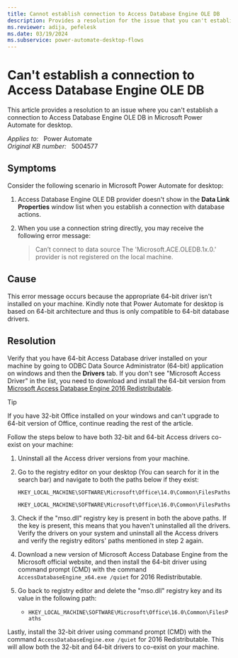 ```yaml
---
title: Cannot establish connection to Access Database Engine OLE DB
description: Provides a resolution for the issue that you can't establish a connection with database actions to Access Database Engine OLE DB in Power Automate for desktop.
ms.reviewer: adija, pefelesk
ms.date: 03/19/2024
ms.subservice: power-automate-desktop-flows
---
```

# Can't establish a connection to Access Database Engine OLE DB

This article provides a resolution to an issue where you can't establish a connection to Access Database Engine OLE DB in Microsoft Power Automate for desktop.

_Applies to:_ &nbsp; Power Automate  
_Original KB number:_ &nbsp; 5004577

## Symptoms

Consider the following scenario in Microsoft Power Automate for desktop:

1. Access Database Engine OLE DB provider doesn't show in the **Data Link Properties** window list when you establish a connection with database actions.

2. When you use a connection string directly, you may receive the following error message:

   > Can’t connect to data source The 'Microsoft.ACE.OLEDB.1x.0.' provider is not registered on the local machine.

## Cause

This error message occurs because the appropriate 64-bit driver isn't installed on your machine. Kindly note that Power Automate for desktop is based on 64-bit architecture and thus is only compatible to 64-bit database drivers.

## Resolution

Verify that you have 64-bit Access Database driver installed on your machine by going to ODBC Data Source Administrator (64-bit) application on windows and then the **Drivers** tab. If you don't see "Microsoft Access Driver" in the list, you need to download and install the 64-bit version from [Microsoft Access Database Engine 2016 Redistributable](https://www.microsoft.com/download/details.aspx?id=54920).

> [!TIP]
> If you have 32-bit Office installed on your windows and can't upgrade to 64-bit version of Office, continue reading the rest of the article.

Follow the steps below to have both 32-bit and 64-bit Access drivers co-exist on your machine:

1. Uninstall all the Access driver versions from your machine.

2. Go to the registry editor on your desktop (You can search for it in the search bar) and navigate to both the paths below if they exist:

   `HKEY_LOCAL_MACHINE\SOFTWARE\Microsoft\Office\14.0\Common\FilesPaths`

   `HKEY_LOCAL_MACHINE\SOFTWARE\Microsoft\Office\16.0\Common\FilesPaths`

3. Check if the "mso.dll" registry key is present in both the above paths. If the key is present, this means that you haven't uninstalled all the drivers. Verify the drivers on your system and uninstall all the Access drivers and verify the registry editors' paths mentioned in step 2 again.

4. Download a new version of Microsoft Access Database Engine from the Microsoft official website, and then install the 64-bit driver using command prompt (CMD) with the command `AccessDatabaseEngine_x64.exe /quiet` for 2016 Redistributable.

5. Go back to registry editor and delete the "mso.dll" registry key and its value in the following path:

   - `HKEY_LOCAL_MACHINE\SOFTWARE\Microsoft\Office\16.0\Common\FilesPaths`

Lastly, install the 32-bit driver using command prompt (CMD) with the command `AccessDatabaseEngine.exe /quiet` for 2016 Redistributable. This will allow both the 32-bit and 64-bit drivers to co-exist on your machine.
